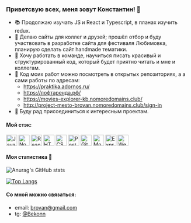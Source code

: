 ### Приветсвую всех, меня зовут Константин! 👋

- :books: Продолжаю изучать JS и React и Typescript, в планах изучить redux.
- :file_folder: Делаю сайты для коллег и друзей; прошёл отбор и буду участвовать в разработке сайта для фестиваля Любимовка, планирую сделать сайт handmade тематики.
- :pencil: Хочу работать в команде, научиться писать красивый и структурированный код, который будет приятно читать и мне и коллегам.
- :eyes: Код моих работ можно посмотреть в открытых репозиториях, а а сами работы по адресам:
  - https://praktika.adornos.ru/
  - https://лофтаренда.рф/
  - https://movies-explorer-kb.nomoredomains.club/
  - http://project-mesto-brovan.nomoredomains.club/sign-in
- :art: Буду рад присоединиться к интересным проектам.

#### Мой стэк:
<img src="https://upload.wikimedia.org/wikipedia/commons/9/99/Unofficial_JavaScript_logo_2.svg" width=30 height=30 alt="Java Script"/> <img src="https://upload.wikimedia.org/wikipedia/commons/d/d9/Node.js_logo.svg" width=30 height=30 alt="Node.js"/> <img src="https://upload.wikimedia.org/wikipedia/commons/a/a7/React-icon.svg" width=30 height=30 alt="React.js"/> <img src="https://upload.wikimedia.org/wikipedia/commons/6/61/HTML5_logo_and_wordmark.svg" width=30 height=30 alt="HTML 5"/> <img src="https://upload.wikimedia.org/wikipedia/commons/3/3d/CSS.3.svg" width=30 height=30 alt="CSS"/> <img src="https://upload.wikimedia.org/wikipedia/commons/thumb/b/bc/PostCSS_Logo.svg/512px-PostCSS_Logo.svg.png" width=30 height=30 alt="PostCss"/> <img src="https://upload.wikimedia.org/wikipedia/commons/4/4a/GitHub_Mark.png" width=30 height=30 alt="Git"/> <img src="https://pbs.twimg.com/media/D-bn96TVAAApK8l.jpg" width=30 height=30 alt="MongoDB"/> <img src="https://wsofter.ru/wp-content/uploads/2017/12/node-express.png" width=30 height=30 alt="Express.js"/> <img src="https://upload.wikimedia.org/wikipedia/commons/c/c0/WebStorm_Icon.svg" width=30 height=30 alt="Web Storm"/>

#### Моя статистика :steam_locomotive:
![Anurag's GitHub stats](https://github-readme-stats.vercel.app/api?username=brovan-rus&count_private=true)

[![Top Langs](https://github-readme-stats.vercel.app/api/top-langs/?username=brovan-rus&layout=compact)](https://github.com/anuraghazra/github-readme-stats)

#### Со мной можно связаться:
- email: brovan@gmail.com
- tg: <a href="https://t.me/Bekonn">@Bekonn</a>
